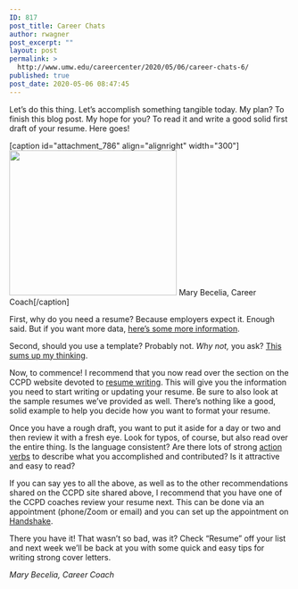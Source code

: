 ```yaml
---
ID: 817
post_title: Career Chats
author: rwagner
post_excerpt: ""
layout: post
permalink: >
  http://www.umw.edu/careercenter/2020/05/06/career-chats-6/
published: true
post_date: 2020-05-06 08:47:45
---
```

Let’s do this thing. Let’s accomplish something tangible today. My plan? To finish this blog post. My hope for you? To read it and write a good solid first draft of your resume. Here goes!

[caption id="attachment_786" align="alignright" width="300"]<img class="size-medium wp-image-786" src="http://www.umw.edu/careercenter/wp-content/uploads/sites/41/2020/04/thumbnail_MBecelia-300x260.jpg" alt="" width="300" height="260" /> Mary Becelia, Career Coach[/caption]

First, why do you need a resume? Because employers expect it. Enough said. But if you want more data, <a href="https://www.careeronestop.org/JobSearch/Resumes/ResumeGuide/WhyYouNeedaGreatResume/why-you-need-a-great-resume.aspx">here’s some more information</a>.

Second, should you use a template? Probably not. <em>Why not,</em> you ask? <a href="https://www.blueskyresumes.com/blog/should-you-use-a-resume-template/">This sums up my thinking</a>.

Now, to commence! I recommend that you now read over the section on the CCPD website devoted to <a href="https://www.umw.edu/careercenter/students/toolkit/resume/">resume writing</a>. This will give you the information you need to start writing or updating your resume. Be sure to also look at the sample resumes we’ve provided as well. There’s nothing like a good, solid example to help you decide how you want to format your resume.

Once you have a rough draft, you want to put it aside for a day or two and then review it with a fresh eye. Look for typos, of course, but also read over the entire thing. Is the language consistent? Are there lots of strong <a href="https://www.themuse.com/advice/185-powerful-verbs-that-will-make-your-resume-awesome">action verbs</a> to describe what you accomplished and contributed? Is it attractive and easy to read?

If you can say yes to all the above, as well as to the other recommendations shared on the CCPD site shared above, I recommend that you have one of the CCPD coaches review your resume next. This can be done via an appointment (phone/Zoom or email) and you can set up the appointment on <a href="https://www.joinhandshake.com/">Handshake</a>.

There you have it! That wasn’t so bad, was it? Check “Resume” off your list and next week we’ll be back at you with some quick and easy tips for writing strong cover letters.

<em>Mary Becelia, Career Coach</em>